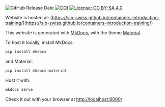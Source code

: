 ![GitHub Release Date](https://img.shields.io/github/release-date/sib-swiss/containers-introduction-training)
[![DOI](https://zenodo.org/badge/331890430.svg)](https://zenodo.org/badge/latestdoi/331890430)
[![License: CC BY-SA 4.0](https://img.shields.io/badge/License-CC_BY--SA_4.0-lightgrey.svg)](https://creativecommons.org/licenses/by-sa/4.0/)

Website is hosted at: [https://sib-swiss.github.io/containers-introduction-training/](https://sib-swiss.github.io/containers-introduction-training/)

This website is generated with [MkDocs](https://www.mkdocs.org/), with the theme [Material](https://squidfunk.github.io/mkdocs-material/).

To host it locally, install MkDocs:
```bash
pip install mkdocs
```

and Material:
```bash
pip install mkdocs-material
```

Host it with:
```bash
mkdocs serve
```

Check it out with your browser at [http://localhost:8000/](http://localhost:8000/)
